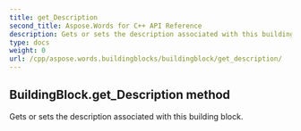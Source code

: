 ```yaml
---
title: get_Description
second_title: Aspose.Words for C++ API Reference
description: Gets or sets the description associated with this building block. 
type: docs
weight: 0
url: /cpp/aspose.words.buildingblocks/buildingblock/get_description/
---
```

## BuildingBlock.get_Description method


Gets or sets the description associated with this building block.

